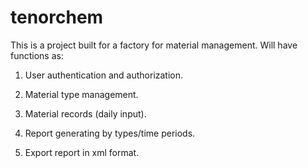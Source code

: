 # tenorchem

This is a project built for a factory for material management. Will have functions as:

1. User authentication and authorization.

2. Material type management.

3. Material records (daily input).

4. Report generating by types/time periods.

5. Export report in xml format.
